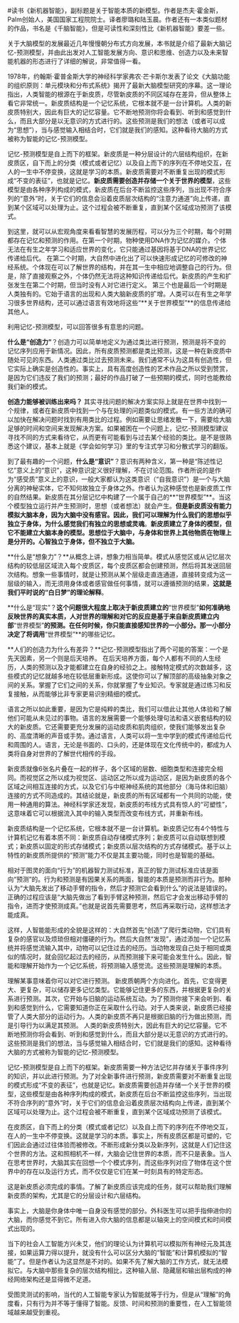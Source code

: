 #读书《新机器智能》，副标题是关于智能本质的新模型。作者是杰夫·霍金斯，Palm创始人，美国国家工程院院士。译者廖璐和陆玉晨。作者还有一本类似题材的作品，书名是《千脑智能》，但是可读性和深刻性比《新机器智能》要差一些。

关于大脑模型的发展最近几年慢慢朝分布式方向发展，本书就是介绍了最新大脑记忆-预测模型，并由此出发对人工智能发展方向、意识和思维、创造力以及未来智能机器的形态进行了详细的解说，非常值得一看。

1978年，约翰斯·霍普金斯大学的神经科学家弗农·芒卡斯尔发表了论文《大脑功能的组织原则：单元模块和分布式系统》揭开了最新大脑模型研究的序幕。这一理论指出，人类智能的根源在于新皮质，尽管新皮质的不同区域存在差异，但从整体上看它非常统一。新皮质结构是一个记忆系统，它根本就不是一台计算机。人类的新皮质特别大，因此有巨大的记忆容量。它不断地预测你将会看到、听到和感觉到什么，而且大部分是以无意识的方式进行的。这些预测是我们的想法（或者可以成为“思想”），当与感觉输入相结合时，它们就是我们的感知。这种看待大脑的方式被称为智能的记忆-预测模型。

记忆-预测模型是自上而下的框架。新皮质是一种分层设计的六层结构组织，在新皮质区，自下而上的分类（模式或者记忆）以及自上而下的序列在不停地交互，在人的一生中不停变换，这就是学习的本质。新皮质需要对不断重复出现的模式形成“不变的表征”，也就是记忆。**新皮质需要创造并存储一个关于世界的模型**，这些模型是由各种序列构成的模式，新皮质在后台不断监控这些序列，当出现不符合序列的“意外”时，关于它们的信息会沿着皮质层次结构的“注意力通道”向上传递，直到某个区域可以处理为止。这个过程会被不断重复，直到某个区域成功预测了该模式。

到这里，就可以从宏观角度来看看智慧的发展历程，可以分为三个时期，每个时期都存在记忆和预测的作用。在第一个时期，物种使用DNA作为记忆的媒介。个体无法在有生之年学习和适应世界的变化，它只能通过基因将基于DNA的世界记忆传递给后代。 在第二个时期，大自然中进化出了可以快速形成记忆的可修改的神经系统。个体现在可以了解世界的结构，并在其一生中相应地调整自己的行为。但是，除了直接观察之外，个体仍然无法将这种知识传递给后代。新皮质的产生和扩张发生在第二个时期，但当时没有人对它进行定义。 第三个也是最后一个时期是人类独有的。它始于语言的出现和人类大脑新皮质的扩增。人类可以在有生之年学习很多世界结构，还可以通过语言有效地将这些“**关于世界模型”**的信息传递给其他人。

利用记忆-预测模型，可以回答很多有意思的问题。

**什么是“创造力”**？创造力可以简单地定义为通过类比进行预测，预测是将不变的记忆序列应用于新情况。因此，所有皮质预测都是类比预测，这是一种在新皮质中随处可见的东西。人类通过类比过去预测未来。我们通常不认为这具有创造性，但它实际上确实是创造性的。事实上，具有高度创造性的艺术作品之所以受到赞赏，是因为它们违反了我们的预测；最好的作品打破了一些预期的模式，同时也能教给我们新的模式。

**创造力能够被训练出来吗？** 其实寻找问题的解决方案实际上就是在世界中找到一个规律，或者在新皮质中找到一个与在处理的问题类似的模式。有一些方法的确可以加快在解决问题时找到有用类比的过程。例如需要让思绪发散一下，需要给大脑足够的时间和空间来发现解决方案。如果被困在一个问题上，记忆-预测模型建议寻找不同的方式来看待它，从而更有可能看到与过去某个经验的类比。是不是很熟悉这个建议，基本上就是《学会如何学习》里的专注式学习和分散式学习的翻版。

到了最有趣的一个问题，**什么是“意识”**？意识有两种含义，第一种是“陈述性记忆”意义上的“意识”，这种意识定义很好理解，不在讨论范围。作者所说的是作为“感受质”意义上的意识，一般大家都认为这类意识（“自我意识”）是一个与大脑分离的神秘实体，它不知何故独立于身体之外。作者认为这种感觉也是新皮质工作的自然结果。新皮质在其分层记忆中构建了一个属于自己的**“世界模型”**。当这个模型独立运行并产生预测时，思想（或者想法）就会产生。**但是新皮质没有能力模拟大脑本身，因为大脑中没有感官。因此，我们可以理解为什么我们的思想似乎独立于身体，为什么感觉我们有独立的思想或灵魂**。**新皮质建立了身体的模型，但它不能建立大脑本身的模型。思想位于大脑中，与身体和世界上其他物质在物理上是分开的。心智独立于身体，但不独立于大脑。**

**什么是“想象力”？**从概念上讲，想象力相当简单。模式从感觉区或从记忆层次结构的较低层区域流入每个皮质区，每个皮质区都会创建预测，然后将其发送回层次结构。想象一些事情时，就是让预测从某个层级走直连通道，直接转变成为这一层级的输入，而无须用身体或者感官做任何事情，就可以遵循预测的结果，**这就是我们平时说的“白日梦”的理论解释**。

**什么是“现实”？**这个问题很大程度上取决于新皮质建立的**“世界模型”**如何准确地反映世界的真实本质，人对世界的理解和对它的反应是基于来自新皮质建立内部**“世界模型”**的预测。在任何时候，你只能直接感知世界的一小部分。那一小部分决定了将调用**“世界模型”**的哪些记忆。





**人们的创造力为什么有差异？**记忆-预测模型指出了两个可能的答案：一个是先天因素，另一个则是后天培养。 在后天培养方面，每个人都有不同的人生经历，人类的预测以及才能都建立在自身的经验之上。接触特定模式的次数越多，这些模式的记忆就越多地在较低层重新形成。这使你可以了解顶部的高级抽象对象之间的关系。掌握了它们之间的关系，你就掌握了专业知识。专家就是通过练习和反复接触，从而能够比非专家更易识别精细的模式。

语言之所以如此重要，是因为它是纯粹的类比，我们可以借此让其他人体验和了解他们可能从未见过的事物。语言的发展需要一个能够处理句法和语义嵌套结构的较大的新皮质。它还需要更充分发展的运动皮质和肌肉组织，使我们能够发出复杂的、高度清晰的声音或手势。通过语言，人类可以将一生中学到的模式传递给后代和周围的人。语言，无论是书面的、口头的，还是体现在文化传统中的，都成为人类将自身对世界的了解世代相传的手段。

新皮质就像6张名片叠在一起的样子，各个区域的层数、细胞类型和连接完全相同。而视觉区之所以成为视觉区、运动区之所以成为运动区，是因为新皮质的各个区域之间相互连接的方式，以及它们与中枢神经系统的其他部分（海马体和旧脑）连接的方式不同造成的。其结论就是，新皮质的所有区域都有一个共同的功能，使用一种通用的算法。神经科学家还发现，新皮质的布线方式具有惊人的“可塑性”，这意味着它可以根据流入其中的输入类型而改变布线方式，并重新布线。

新皮质结构是一个记忆系统，它根本就不是一台计算机。新皮质记忆有4个特性与计算机记忆有着本质不同：新皮质自动存储模式序列；新皮质可以自动联想到模式；新皮质以固定的形式存储模式；新皮质以层次结构的方式存储模式。基于以上特性的新皮质所提供的“预测”能力不仅是其主要功能，同时也是智能的基础。

相对于图灵的面向“行为”的机器智力测试标准，真正的智力测试标准应该是面向“预测”的。行为和预测是有因果关系的两面，智能的本质是预测而非行为。那种认为“大脑先发出了移动手臂的指令，然后才预测它会看到什么”的说法是错误的。正确的过程应该是“大脑先做出了看到手臂这种预测，然后它才会发出移动手臂的指令，进而才使预测成真。”也就是说首先需要思考，然后再采取行动，这样想法才能成真。

这样，人智能能形成的全貌是这样的：大自然首先“创造”了爬行类动物，它们具有复杂的感官以及烦琐但相对僵硬的行为。然后大自然“发现”，通过添加一个记忆系统并将感觉流输入其中，动物可以记住过去的经历。当动物发现自己处于相同或类似的情况时，就会回忆起过去的经历，从而预测接下来可能会发生什么。因此，智能和理解开始作为一个记忆系统，将预测输入感觉流。这些预测是理解的本质。

理解某事意味着你可以对它进行预测。 新皮质朝两个方向进化。首先，它变得更大、更复杂，可以储存更多记忆类型。它能够记住更多的东西，并根据更复杂的关系进行预测。其次，它开始与旧脑的运动系统互动。为了预测你接下来会听到、看到和感觉到什么，它需要知道你正在采取什么行动。对于人类来说，新皮质已经接管了人类大部分的运动行为。人类的新皮质不再只是根据旧脑的行为做出预测，而是引导行为以满足其预测。 人类的新皮质特别大，因此有巨大的记忆容量。它不断地预测你将会看到、听到和感觉到什么，而且大部分是以无意识的方式进行的。这些预测是我们的想法，当与感觉输入相结合时，它们就是我们的感知。这种看待大脑的方式被称为智能的记忆-预测模型。

记忆-预测模型是自上而下的框架。新皮质需要一种方法记忆并存储关于事件序列的知识，并以此进行预测。为了对全新事件进行预测，新皮质需要对不断重复出现的模式形成“不变的表征”，也就是记忆。新皮质需要创造并存储一个关于世界的模型，这些模型是由各种序列构成的模式，新皮质在后台不断监控这些序列，当出现不符合序列的“意外”时，关于它们的信息会沿着皮质层次结构向上传递，直到某个区域可以处理为止。这个过程会被不断重复，直到某个区域成功预测了该模式。

在皮质区，自下而上的分类（模式或者记忆）以及自上而下的序列在不停地交互，在人的一生中不停变换。这就是学习的本质。事实上，所有皮质区都是可塑的，它们因此会通过过往体验而被修改。不断形成新分类以及新序列，这就是人们记住这个世界的方法。这和照相机不一样，大脑会记住世界的本质，而不只是表象。当人在思考世界时，大脑其实在回想一个个模式序列，而这些序列对应了物体在这个世界中的存在以及运行方式，而不仅仅是它们在某一时刻具有的特定形态。

这是新皮质必须完成的事情。了解了新皮质应该完成的任务，就可以帮助我们理解新皮质的架构，尤其是它的分层设计和六层结构。

事实上，大脑是你身体中唯一自身没有感觉的部分。外科医生可以把手指伸进你的大脑，而你感觉不到它。所有进入你大脑的信息都是以轴突上的空间模式和时间模式出现的。

当下的社会人工智能方兴未艾，他们的理论认为计算机可以模拟所有神经元及其连接，如果运算力得以提升，就没有什么可以区分大脑的“智能”和计算机模拟的“智能”了。但是作者认为这显然是不对的。如果不先了解大脑的工作方式，就无法模拟它。与大脑中那些复杂的层次结构相比，这种输入层、隐藏层和输出层构成的神经网络架构还是显得微不足道。

受图灵测试的影响，当代的人工智能专家认为智能就等于行为，但是从“理解”的角度看，只有行为并不等于懂得了智能。反馈、时间和预测的重要性，在人工智能领域越来越受到重视。